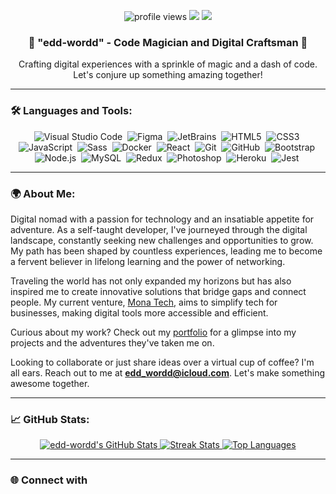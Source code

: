 
<p align="center">
  <img src="https://komarev.com/ghpvc/?username=edd-wordd&style=flat-square&color=blue" alt="profile views" />
  <a href="https://www.mona-tech.net"><img src="https://img.shields.io/badge/Currently%20Working%20on-Mona%20Tech-_.svg?style=flat-square&logo=appveyor&logoColor=white&color=important"></a>
  <a href="https://www.eddwordd.com"><img src="https://img.shields.io/badge/Portfolio-eddwordd.com-_.svg?style=flat-square&logo=firefox-browser&logoColor=white&color=success"></a>
</p>

<h3 align="center">🚀 "edd-wordd" - Code Magician and Digital Craftsman 🚀</h3>
<p align="center">
Crafting digital experiences with a sprinkle of magic and a dash of code. Let's conjure up something amazing together!
</p>


---

### 🛠 Languages and Tools:

<p align="center">
  <img src="https://img.shields.io/badge/Code-Visual_Studio_Code-007ACC?style=for-the-badge&logo=visual-studio-code&logoColor=white" alt="Visual Studio Code" />&nbsp;
  <img src="https://img.shields.io/badge/Design-Figma-F24E1E?style=for-the-badge&logo=figma&logoColor=white" alt="Figma" />&nbsp;
  <img src="https://img.shields.io/badge/IDE-JetBrains-000000?style=for-the-badge&logo=jetbrains&logoColor=white" alt="JetBrains" />&nbsp;
  <img src="https://img.shields.io/badge/Code-HTML5-E34F26?style=for-the-badge&logo=html5&logoColor=white" alt="HTML5" />&nbsp;
  <img src="https://img.shields.io/badge/Style-CSS3-1572B6?style=for-the-badge&logo=css3&logoColor=white" alt="CSS3" />&nbsp;
  <img src="https://img.shields.io/badge/Code-JavaScript-F7DF1E?style=for-the-badge&logo=javascript&logoColor=black" alt="JavaScript" />&nbsp;
  <img src="https://img.shields.io/badge/Style-Sass-CC6699?style=for-the-badge&logo=sass&logoColor=white" alt="Sass" />&nbsp;
  <img src="https://img.shields.io/badge/Tool-Docker-2496ED?style=for-the-badge&logo=docker&logoColor=white" alt="Docker" />&nbsp;
  <img src="https://img.shields.io/badge/Framework-React-61DAFB?style=for-the-badge&logo=react&logoColor=black" alt="React" />&nbsp;
  <img src="https://img.shields.io/badge/Tool-Git-F05032?style=for-the-badge&logo=git&logoColor=white" alt="Git" />&nbsp;
  <img src="https://img.shields.io/badge/Tool-GitHub-181717?style=for-the-badge&logo=github&logoColor=white" alt="GitHub" />&nbsp;
  <img src="https://img.shields.io/badge/Framework-Bootstrap-7952B3?style=for-the-badge&logo=bootstrap&logoColor=white" alt="Bootstrap" />&nbsp;
  <img src="https://img.shields.io/badge/Runtime-Node.js-339933?style=for-the-badge&logo=node.js&logoColor=white" alt="Node.js" />&nbsp;
  <img src="https://img.shields.io/badge/Database-MySQL-4479A1?style=for-the-badge&logo=mysql&logoColor=white" alt="MySQL" />&nbsp;
  <img src="https://img.shields.io/badge/State-Redux-764ABC?style=for-the-badge&logo=redux&logoColor=white" alt="Redux" />&nbsp;
  <img src="https://img.shields.io/badge/Design-Photoshop-31A8FF?style=for-the-badge&logo=adobe-photoshop&logoColor=black" alt="Photoshop" />&nbsp;
  <img src="https://img.shields.io/badge/Platform-Heroku-430098?style=for-the-badge&logo=heroku&logoColor=white" alt="Heroku" />&nbsp;
  <img src="https://img.shields.io/badge/Testing-Jest-C21325?style=for-the-badge&logo=jest&logoColor=white" alt="Jest" />&nbsp;
</p>


---

### 🌍 About Me:

Digital nomad with a passion for technology and an insatiable appetite for adventure. As a self-taught developer, I've journeyed through the digital landscape, constantly seeking new challenges and opportunities to grow. My path has been shaped by countless experiences, leading me to become a fervent believer in lifelong learning and the power of networking.

Traveling the world has not only expanded my horizons but has also inspired me to create innovative solutions that bridge gaps and connect people. My current venture, [Mona Tech](https://www.mona-tech.net), aims to simplify tech for businesses, making digital tools more accessible and efficient.

Curious about my work? Check out my [portfolio](https://www.eddwordd.com) for a glimpse into my projects and the adventures they've taken me on.

Looking to collaborate or just share ideas over a virtual cup of coffee? I'm all ears. Reach out to me at **edd_wordd@icloud.com**. Let's make something awesome together.

---


### 📈 GitHub Stats:

<p align="center">
  <a href="https://github.com/edd-wordd">
    <img src="https://github-readme-stats.vercel.app/api?username=edd-wordd&show_icons=true&theme=chartreuse-dark&bg_color=0d1117&hide_border=true" alt="edd-wordd's GitHub Stats" />
  </a>
  <a href="https://github.com/edd-wordd">
    <img src="https://github-readme-streak-stats.herokuapp.com/?user=edd-wordd&theme=dark&background=0d1117&hide_border=true" alt="Streak Stats" />
  </a>
  <a href="https://github.com/edd-wordd">
    <img src="https://github-readme-stats.vercel.app/api/top-langs/?username=edd-wordd&layout=compact&theme=vision-friendly-dark&bg_color=0d1117&hide_border=true" alt="Top Languages" />
  </a>
</p>

---

### 🌐 Connect with
